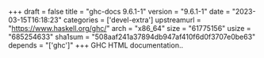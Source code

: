 +++
draft = false
title = "ghc-docs 9.6.1-1"
version = "9.6.1-1"
date = "2023-03-15T16:18:23"
categories = ['devel-extra']
upstreamurl = "https://www.haskell.org/ghc/"
arch = "x86_64"
size = "61775156"
usize = "685254633"
sha1sum = "508aaf241a37894db947af410f6d0f3707e0be63"
depends = "['ghc']"
+++
GHC HTML documentation..